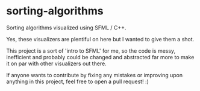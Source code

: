# sorting-algorithms
Sorting algorithms visualized using SFML / C++.

Yes, these visualizers are plentiful on here but I wanted to give them a shot.

This project is a sort of 'intro to SFML' for me, so the code is messy, inefficient and probably could be changed and abstracted far more to make it on par with other visualizers out there.

If anyone wants to contribute by fixing any mistakes or improving upon anything in this project, feel free to open a pull request! :)
